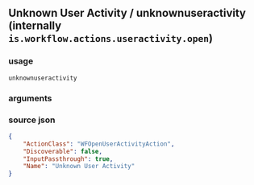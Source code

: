 
## Unknown User Activity / unknownuseractivity (internally `is.workflow.actions.useractivity.open`)




### usage
`unknownuseractivity `

### arguments


### source json

```json
{
	"ActionClass": "WFOpenUserActivityAction",
	"Discoverable": false,
	"InputPassthrough": true,
	"Name": "Unknown User Activity"
}
```
